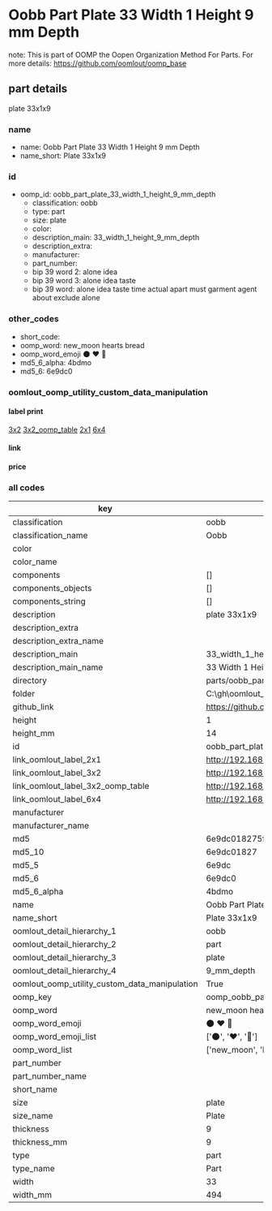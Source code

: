 # Oobb Part Plate 33 Width 1 Height 9 mm Depth  

note: This is part of OOMP the Oopen Organization Method For Parts. For more details: https://github.com/oomlout/oomp_base

##  part details
  



plate 33x1x9



### name
* name: Oobb Part Plate 33 Width 1 Height 9 mm Depth
* name_short: Plate 33x1x9 
### id
* oomp_id: oobb_part_plate_33_width_1_height_9_mm_depth
  * classification: oobb
  * type: part
  * size: plate
  * color: 
  * description_main: 33_width_1_height_9_mm_depth
  * description_extra: 
  * manufacturer: 
  * part_number: 
  * bip 39 word 2: alone idea
  * bip 39 word 3: alone idea taste
  * bip 39 word: alone idea taste time actual apart must garment agent about exclude alone

### other_codes
* short_code: 
* oomp_word: new_moon hearts bread
* oomp_word_emoji :new_moon: :hearts: :bread:
* md5_6_alpha: 4bdmo
* md5_6: 6e9dc0






### oomlout_oomp_utility_custom_data_manipulation
#### label print
[3x2](http://192.168.1.245:1112/?label=oomp%204bdmo)
[3x2_oomp_table](http://192.168.1.108:1112/?label=oomp%204bdmo)
[2x1](http://192.168.1.242:1112/?label=oomp%204bdmo)
[6x4](http://192.168.1.55:1112/?label=oomp%204bdmo)    

#### link

                              

#### price







### all codes 
| key | value |  
| --- | --- |  
| classification | oobb |  
| classification_name | Oobb |  
| color |  |  
| color_name |  |  
| components | [] |  
| components_objects | [] |  
| components_string | [] |  
| description | plate 33x1x9 |  
| description_extra |  |  
| description_extra_name |  |  
| description_main | 33_width_1_height_9_mm_depth |  
| description_main_name | 33 Width 1 Height 9 mm Depth |  
| directory | parts/oobb_part_plate_33_width_1_height_9_mm_depth |  
| folder | C:\gh\oomlout_oobb_version_4_generated_parts\things\oobb_part_plate_33_width_1_height_9_mm_depth |  
| github_link | https://github.com/oomlout/oomlout_oomp_part_src/tree/main/parts/oobb_part_plate_33_width_1_height_9_mm_depth |  
| height | 1 |  
| height_mm | 14 |  
| id | oobb_part_plate_33_width_1_height_9_mm_depth |  
| link_oomlout_label_2x1 | http://192.168.1.242:1112/?label=oomp%204bdmo |  
| link_oomlout_label_3x2 | http://192.168.1.245:1112/?label=oomp%204bdmo |  
| link_oomlout_label_3x2_oomp_table | http://192.168.1.108:1112/?label=oomp%204bdmo |  
| link_oomlout_label_6x4 | http://192.168.1.55:1112/?label=oomp%204bdmo |  
| manufacturer |  |  
| manufacturer_name |  |  
| md5 | 6e9dc018275ff24029017e25bc5c1837 |  
| md5_10 | 6e9dc01827 |  
| md5_5 | 6e9dc |  
| md5_6 | 6e9dc0 |  
| md5_6_alpha | 4bdmo |  
| name | Oobb Part Plate 33 Width 1 Height 9 mm Depth |  
| name_short | Plate 33x1x9  |  
| oomlout_detail_hierarchy_1 | oobb |  
| oomlout_detail_hierarchy_2 | part |  
| oomlout_detail_hierarchy_3 | plate |  
| oomlout_detail_hierarchy_4 | 9_mm_depth |  
| oomlout_oomp_utility_custom_data_manipulation | True |  
| oomp_key | oomp_oobb_part_plate_33_width_1_height_9_mm_depth |  
| oomp_word | new_moon hearts bread |  
| oomp_word_emoji | :new_moon: :hearts: :bread: |  
| oomp_word_emoji_list | [':new_moon:', ':hearts:', ':bread:'] |  
| oomp_word_list | ['new_moon', 'hearts', 'bread'] |  
| part_number |  |  
| part_number_name |  |  
| short_name |  |  
| size | plate |  
| size_name | Plate |  
| thickness | 9 |  
| thickness_mm | 9 |  
| type | part |  
| type_name | Part |  
| width | 33 |  
| width_mm | 494 |  

